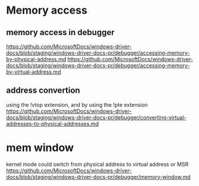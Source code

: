 # Memory access
## memory access in debugger
https://github.com/MicrosoftDocs/windows-driver-docs/blob/staging/windows-driver-docs-pr/debugger/accessing-memory-by-physical-address.md
https://github.com/MicrosoftDocs/windows-driver-docs/blob/staging/windows-driver-docs-pr/debugger/accessing-memory-by-virtual-address.md
## address convertion
using the !vtop extension, and by using the !pte extension
https://github.com/MicrosoftDocs/windows-driver-docs/blob/staging/windows-driver-docs-pr/debugger/converting-virtual-addresses-to-physical-addresses.md

# mem window
kernel mode could switch from physical address to virtual address or MSR
https://github.com/MicrosoftDocs/windows-driver-docs/blob/staging/windows-driver-docs-pr/debugger/memory-window.md

